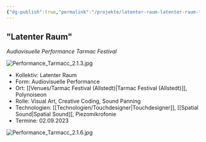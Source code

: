 ```yaml
---
{"dg-publish":true,"permalink":"/projekte/latenter-raum-latenter-raum-tarmac-festival/","created":"2025-05-25T12:48:37.254+02:00","updated":"2025-05-25T13:32:25.118+02:00"}
---
```


## "Latenter Raum" 

*Audiovisuelle Performance Tarmac Festival*

![Performance_Tarmacc_2.1.3.jpg](/img/user/Attachments/Performance_Tarmacc_2.1.3.jpg)

- Kollektiv: Latenter Raum
- Form: Audiovisuelle Performance
- Ort: [[Venues/Tarmac Festival (Allstedt)\|Tarmac Festival (Allstedt)]], Polynoiseon
- Rolle: Visual Art, Creative Coding, Sound Panning
- Technologien: [[Technologien/Touchdesigner\|Touchdesigner]], [[Spatial Sound\|Spatial Sound]], Piezomikrofonie
- Termine: 02.09.2023

![Performance_Tarmacc_2.1.6.jpg](/img/user/Attachments/Performance_Tarmacc_2.1.6.jpg)


